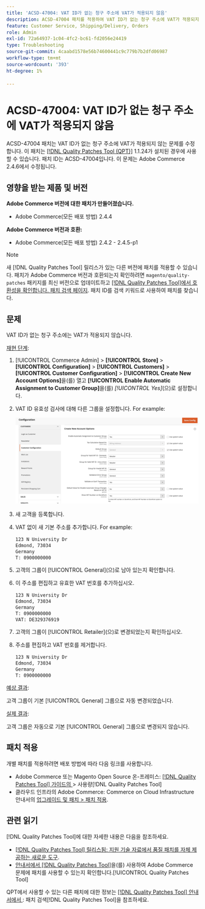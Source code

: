 ```yaml
---
title: 'ACSD-47004: VAT ID가 없는 청구 주소에 VAT가 적용되지 않음'
description: ACSD-47004 패치를 적용하여 VAT ID가 없는 청구 주소에 VAT가 적용되지 않는 Adobe Commerce 문제를 해결합니다.
feature: Customer Service, Shipping/Delivery, Orders
role: Admin
exl-id: 72a64937-1c04-4fc2-bc61-fd2056e24419
type: Troubleshooting
source-git-commit: 4caabd1578e56b74600441c9c779b7b2dfd06987
workflow-type: tm+mt
source-wordcount: '393'
ht-degree: 1%

---
```


# ACSD-47004: VAT ID가 없는 청구 주소에 VAT가 적용되지 않음

ACSD-47004 패치는 VAT ID가 없는 청구 주소에 VAT가 적용되지 않는 문제를 수정합니다. 이 패치는 [[!DNL Quality Patches Tool (QPT)]](https://experienceleague.adobe.com/en/docs/commerce-operations/tools/quality-patches-tool/quality-patches-tool-to-self-serve-quality-patches) 1.1.24가 설치된 경우에 사용할 수 있습니다. 패치 ID는 ACSD-47004입니다. 이 문제는 Adobe Commerce 2.4.6에서 수정됩니다.

## 영향을 받는 제품 및 버전

**Adobe Commerce 버전에 대한 패치가 만들어졌습니다.**

* Adobe Commerce(모든 배포 방법) 2.4.4

**Adobe Commerce 버전과 호환:**

* Adobe Commerce(모든 배포 방법) 2.4.2 - 2.4.5-p1

>[!NOTE]
>
>새 [!DNL Quality Patches Tool] 릴리스가 있는 다른 버전에 패치를 적용할 수 있습니다. 패치가 Adobe Commerce 버전과 호환되는지 확인하려면 `magento/quality-patches` 패키지를 최신 버전으로 업데이트하고 [[!DNL Quality Patches Tool]에서 호환성을 확인합니다. 패치 검색 페이지](https://experienceleague.adobe.com/tools/commerce-quality-patches/index.html). 패치 ID를 검색 키워드로 사용하여 패치를 찾습니다.

## 문제

VAT ID가 없는 청구 주소에는 VAT가 적용되지 않습니다.

<u>재현 단계</u>:

1. [!UICONTROL Commerce Admin] > **[!UICONTROL Store]** > **[!UICONTROL Configuration]** > **[!UICONTROL Customers]** > **[!UICONTROL Customer Configuration]** > **[!UICONTROL Create New Account Options]**&#x200B;을(를) 열고 **[!UICONTROL Enable Automatic Assignment to Customer Group]**&#x200B;을(를) *[!UICONTROL Yes]*(으)로 설정합니다.
1. VAT ID 유효성 검사에 대해 다른 그룹을 설정합니다. For example:

   ![세금 유효성 검사에 대한 구성 옵션을 보여 주는 VAT ID 유효성 검사 설정 인터페이스](/help/assets/tools/vat-id-validations.png)

1. 새 고객을 등록합니다.
1. VAT 없이 새 기본 주소를 추가합니다. For example:

   ```
   123 N University Dr
   Edmond, 73034
   Germany
   T: 0900000000
   ```

1. 고객의 그룹이 [!UICONTROL General]&#x200B;(으)로 남아 있는지 확인합니다.
1. 이 주소를 편집하고 유효한 VAT 번호를 추가하십시오.

   ```
   123 N University Dr
   Edmond, 73034
   Germany
   T: 0900000000
   VAT: DE329376919
   ```

1. 고객의 그룹이 [!UICONTROL Retailer]&#x200B;(으)로 변경되었는지 확인하십시오.
1. 주소를 편집하고 VAT 번호를 제거합니다.

   ```
   123 N University Dr
   Edmond, 73034
   Germany
   T: 0900000000
   ```

<u>예상 결과</u>:

고객 그룹이 기본 [!UICONTROL General] 그룹으로 자동 변경되었습니다.

<u>실제 결과</u>:

고객 그룹은 자동으로 기본 [!UICONTROL General] 그룹으로 변경되지 않습니다.

## 패치 적용

개별 패치를 적용하려면 배포 방법에 따라 다음 링크를 사용합니다.

* Adobe Commerce 또는 Magento Open Source 온-프레미스: [[!DNL Quality Patches Tool]  가이드의 &#x200B;](/help/tools/quality-patches-tool/usage.md)> 사용량[!DNL Quality Patches Tool]
* 클라우드 인프라의 Adobe Commerce: Commerce on Cloud Infrastructure 안내서의 [업그레이드 및 패치 > 패치 적용](https://experienceleague.adobe.com/docs/commerce-cloud-service/user-guide/develop/upgrade/apply-patches.html).

## 관련 읽기

[!DNL Quality Patches Tool]에 대한 자세한 내용은 다음을 참조하세요.

* [[!DNL Quality Patches Tool] 릴리스됨: 지원 기술 자료에서 품질 패치를 자체 제공하는 새로운 도구](https://experienceleague.adobe.com/en/docs/commerce-operations/tools/quality-patches-tool/quality-patches-tool-to-self-serve-quality-patches).
* [&#x200B; 안내서에서  [!DNL Quality Patches Tool]](/help/tools/quality-patches-tool/patches-available-in-qpt/check-patch-for-magento-issue-with-magento-quality-patches.md)을(를) 사용하여 Adobe Commerce 문제에 패치를 사용할 수 있는지 확인합니다.[!UICONTROL Quality Patches Tool]


QPT에서 사용할 수 있는 다른 패치에 대한 정보는 [[!DNL Quality Patches Tool] 안내서에서 &#x200B;](https://experienceleague.adobe.com/tools/commerce-quality-patches/index.html): 패치 검색[!DNL Quality Patches Tool]을 참조하세요.
